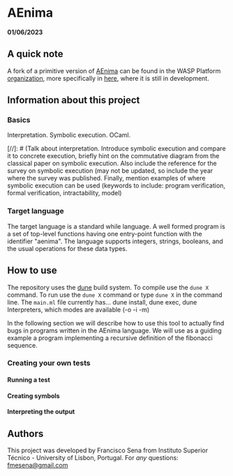 # AEnima

**01/06/2023**

## A quick note

A fork of a primitive version of [AEnima](https://en.wikipedia.org/wiki/%C3%86nima) can be found in the WASP Platform [organization](https://github.com/wasp-platform), more specifically in [here](https://github.com/wasp-platform/whilloc), where it is still in development.

## Information about this project

### Basics
Interpretation. Symbolic execution. OCaml.

[//]: # (Talk about interpretation. Introduce symbolic execution and compare it to concrete execution, briefly hint on the commutative diagram from the classical paper on symbolic execution. Also include the reference for the survey on symbolic execution (may not be updated, so include the year where the survey was published. Finally, mention examples of where symbolic execution can be used (keywords to include: program verification, formal verification, intractability, model)

### Target language
The target language is a standard while language. A well formed program is a set of top-level functions having one entry-point function with the identifier "aenima". The language supports integers, strings, booleans, and the usual operations for these data types.

## How to use

The repository uses the [dune](https://dune.build/) build system. To compile use the `dune X` command. To run use the `dune X` command or type `dune X` in the command line.
The `main.ml` file currently has... dune install, dune exec, dune Interpreters, which modes are available (-o -i -m)

In the following section we will describe how to use this tool to actually find bugs in programs written in the AEnima language. We will use as a guiding example a program implementing a recursive definition of the fibonacci sequence.

### Creating your own tests

#### Running a test

#### Creating symbols

#### Interpreting the output


## Authors
This project was developed by Francisco Sena from Instituto Superior Técnico - University of Lisbon, Portugal.
For *any* questions: fmesena@gmail.com
